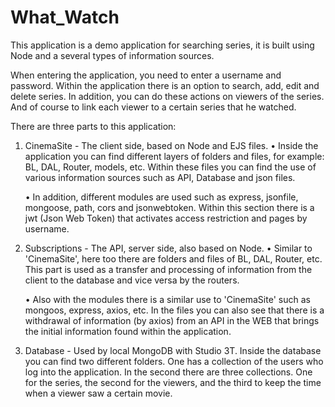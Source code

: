 # What_Watch
This application is a demo application for searching series, it is built using Node and a several types of information sources.

When entering the application, you need to enter a username and password.
Within the application there is an option to search, add, edit and delete series.
In addition, you can do these actions on viewers of the series.
And of course to link each viewer to a certain series that he watched.

There are three parts to this application:
1. CinemaSite - The client side, based on Node and EJS files.
   • Inside the application you can find different layers of folders and files, for example: BL, DAL, Router, models, etc.
     Within these files you can find the use of various information sources such as API, Database and json files.
   
   • In addition, different modules are used such as express, jsonfile, mongoose, path, cors and jsonwebtoken.
     Within this section there is a jwt (Json Web Token) that activates access restriction and pages by username.
   
2. Subscriptions - The API, server side, also based on Node.
   • Similar to 'CinemaSite', here too there are folders and files of BL, DAL, Router, etc.
     This part is used as a transfer and processing of information from the client to the database and vice versa by the routers.
     
   • Also with the modules there is a similar use to 'CinemaSite' such as mongoos, express, axios, etc.
     In the files you can also see that there is a withdrawal of information (by axios) from an API in the WEB that brings the initial information found within the application.
     
3. Database - Used by local MongoDB with Studio 3T.
   Inside the database you can find two different folders.
   One has a collection of the users who log into the application.
    In the second there are three collections.
    One for the series,
    the second for the viewers,
    and the third to keep the time when a viewer saw a certain movie.
